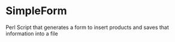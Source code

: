 # SimpleForm
Perl Script that generates a form to insert products and saves that information into a file
